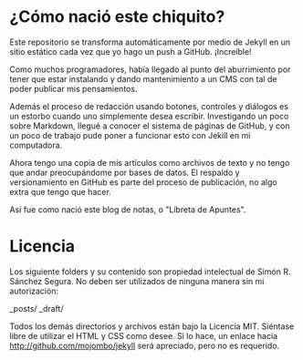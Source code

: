 # ¿Cómo nació este chiquito?

Este repositorio se transforma automáticamente por medio de Jekyll en un sitio estático cada vez que yo hago un push a GitHub. ¡Increíble!

Como muchos programadores, había llegado al punto del aburrimiento por tener que estar instalando y dando mantenimiento a un CMS con tal de poder publicar mis pensamientos.

Además el proceso de redacción usando botones, controles y diálogos es un estorbo cuando uno simplemente desea escribir. Investigando un poco sobre Markdown, llegué a conocer el sistema de páginas de GitHub, y con un poco de trabajo pude poner a funcionar esto con Jekill en mi computadora.

Ahora tengo una copia de mis artículos como archivos de texto y no tengo que andar preocupándome por bases de datos. El respaldo y versionamiento en GitHub es parte del proceso de publicación, no algo extra que tengo que hacer.

Así fue como nació este blog de notas, o "Libreta de Apuntes".

# Licencia

Los siguiente folders y su contenido son propiedad intelectual de Simón R. Sánchez Segura. No deben ser utilizados de ninguna manera sin mi autorización:

_posts/
_draft/

Todos los demás directorios y archivos están bajo la Licencia MIT. Siéntase libre de utilizar el HTML y CSS como desee. Si lo hace, un enlace hacia http://github.com/mojombo/jekyll será apreciado, pero no es requerido.
